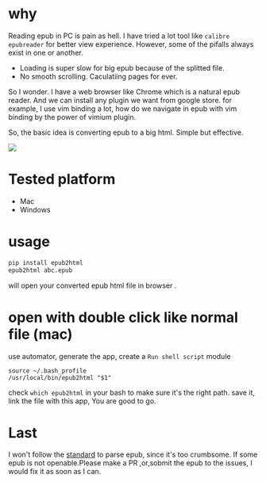 
# why 
Reading epub in PC is pain as hell. I have tried a lot tool like `calibre` `epubreader` for better view experience. However, some of the pifalls always exist in one or another.
- Loading is super slow for big epub because of the splitted file.
- No smooth scrolling. Caculatiing pages for ever.
	
So I wonder. I have a web browser like  Chrome which is a natural epub reader. 
And we can install any plugin we want from google store.  for example, I use vim binding a lot, how do we navigate in epub with vim binding by the power of vimium plugin.

So, the basic idea is converting epub to a big html. Simple but effective.

![](https://github.com/zk4/epub2html/blob/master/demo.gif?raw=true)

# Tested platform 
- Mac
- Windows

# usage 
``` bash
pip install epub2html
epub2html abc.epub  

```
will open your converted epub html file in browser .


# open with double click like normal file (mac)

use automator, generate the app, create a `Run shell script` module
``` 
source ~/.bash_profile
/usr/local/bin/epub2html "$1"
```
check `which epub2html` in your bash to make sure it's the right path.
save it, 
link the file with this app, You are good to go.



# Last
I won't follow the [standard](https://www.w3.org/publishing/epub3/epub-spec.html#sec-intro-epub-specs) to parse epub, since it's too crumbsome. If some epub is not openable.Please make a PR ,or,sobmit the epub to the issues, I would fix it as soon as I can.
